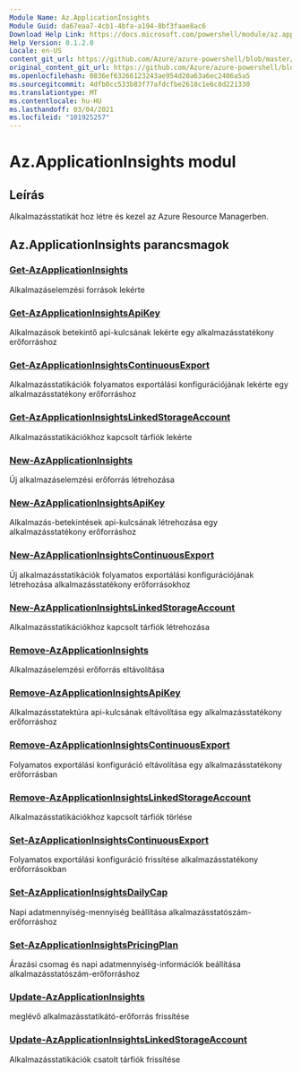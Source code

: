 ```yaml
---
Module Name: Az.ApplicationInsights
Module Guid: da67eaa7-4cb1-4bfa-a194-8bf3faae8ac6
Download Help Link: https://docs.microsoft.com/powershell/module/az.applicationinsights
Help Version: 0.1.2.0
Locale: en-US
content_git_url: https://github.com/Azure/azure-powershell/blob/master/src/ApplicationInsights/ApplicationInsights/help/Az.ApplicationInsights.md
original_content_git_url: https://github.com/Azure/azure-powershell/blob/master/src/ApplicationInsights/ApplicationInsights/help/Az.ApplicationInsights.md
ms.openlocfilehash: 0836ef63266123243ae954d20a63a6ec2406a5a5
ms.sourcegitcommit: 4dfb0cc533b83f77afdcfbe2618c1e6c8d221330
ms.translationtype: MT
ms.contentlocale: hu-HU
ms.lasthandoff: 03/04/2021
ms.locfileid: "101925257"
---
```

# Az.ApplicationInsights modul
## Leírás
Alkalmazásstatikát hoz létre és kezel az Azure Resource Managerben.

## Az.ApplicationInsights parancsmagok
### [Get-AzApplicationInsights](Get-AzApplicationInsights.md)
Alkalmazáselemzési források lekérte

### [Get-AzApplicationInsightsApiKey](Get-AzApplicationInsightsApiKey.md)
Alkalmazások betekintő api-kulcsának lekérte egy alkalmazásstatékony erőforráshoz

### [Get-AzApplicationInsightsContinuousExport](Get-AzApplicationInsightsContinuousExport.md)
Alkalmazásstatikációk folyamatos exportálási konfigurációjának lekérte egy alkalmazásstatékony erőforráshoz

### [Get-AzApplicationInsightsLinkedStorageAccount](Get-AzApplicationInsightsLinkedStorageAccount.md)
Alkalmazásstatikációkhoz kapcsolt tárfiók lekérte

### [New-AzApplicationInsights](New-AzApplicationInsights.md)
Új alkalmazáselemzési erőforrás létrehozása

### [New-AzApplicationInsightsApiKey](New-AzApplicationInsightsApiKey.md)
Alkalmazás-betekintések api-kulcsának létrehozása egy alkalmazásstatékony erőforráshoz

### [New-AzApplicationInsightsContinuousExport](New-AzApplicationInsightsContinuousExport.md)
Új alkalmazásstatikációk folyamatos exportálási konfigurációjának létrehozása alkalmazásstatékony erőforrásokhoz

### [New-AzApplicationInsightsLinkedStorageAccount](New-AzApplicationInsightsLinkedStorageAccount.md)
Alkalmazásstatikációkhoz kapcsolt tárfiók létrehozása

### [Remove-AzApplicationInsights](Remove-AzApplicationInsights.md)
Alkalmazáselemzési erőforrás eltávolítása

### [Remove-AzApplicationInsightsApiKey](Remove-AzApplicationInsightsApiKey.md)
Alkalmazásstatektúra api-kulcsának eltávolítása egy alkalmazásstatékony erőforráshoz

### [Remove-AzApplicationInsightsContinuousExport](Remove-AzApplicationInsightsContinuousExport.md)
Folyamatos exportálási konfiguráció eltávolítása egy alkalmazásstatékony erőforrásban

### [Remove-AzApplicationInsightsLinkedStorageAccount](Remove-AzApplicationInsightsLinkedStorageAccount.md)
Alkalmazásstatikációkhoz kapcsolt tárfiók törlése

### [Set-AzApplicationInsightsContinuousExport](Set-AzApplicationInsightsContinuousExport.md)
Folyamatos exportálási konfiguráció frissítése alkalmazásstatékony erőforrásokban

### [Set-AzApplicationInsightsDailyCap](Set-AzApplicationInsightsDailyCap.md)
Napi adatmennyiség-mennyiség beállítása alkalmazásstatószám-erőforráshoz

### [Set-AzApplicationInsightsPricingPlan](Set-AzApplicationInsightsPricingPlan.md)
Árazási csomag és napi adatmennyiség-információk beállítása alkalmazásstatószám-erőforráshoz

### [Update-AzApplicationInsights](Update-AzApplicationInsights.md)
meglévő alkalmazásstatikátó-erőforrás frissítése

### [Update-AzApplicationInsightsLinkedStorageAccount](Update-AzApplicationInsightsLinkedStorageAccount.md)
Alkalmazásstatikációk csatolt tárfiók frissítése

